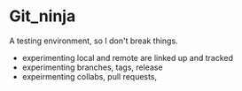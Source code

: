 # Git_ninja
A testing environment, so I don't break things.
 - experimenting local and remote are linked up and tracked 
 - experimenting branches, tags, release 
 - expeirmenting collabs, pull requests, 


